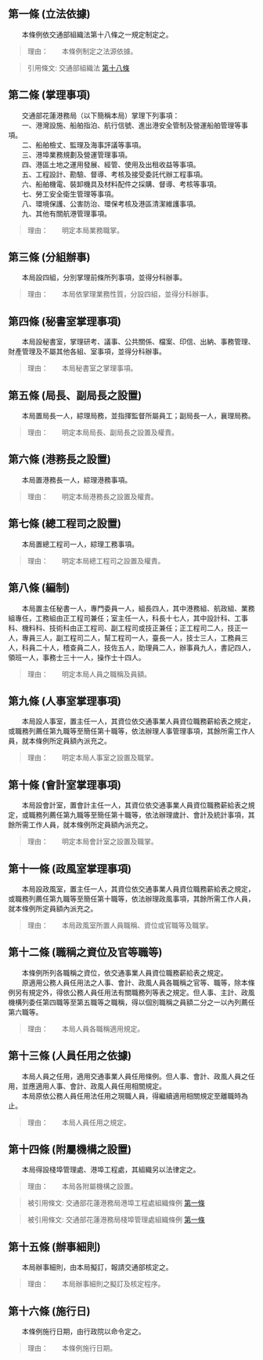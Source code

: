 第一條 (立法依據)
-----------------
　　本條例依交通部組織法第十八條之一規定制定之。  
> 理由：　　本條例制定之法源依據。

> 引用條文: 交通部組織法 [第十八條](../../交通建設/交通政務/交通部組織法.md#第十八條-運輸研究所)



第二條 (掌理事項)
-----------------
　　交通部花蓮港務局（以下簡稱本局）掌理下列事項：  
　　一、港灣設施、船舶指泊、航行信號、進出港安全管制及營運船舶管理等事項。  
　　二、船舶檢丈、監理及海事評議等事項。  
　　三、港埠業務規劃及營運管理事項。  
　　四、港區土地之運用發展、經管、使用及出租收益等事項。  
　　五、工程設計、勘驗、督導、考核及接受委託代辦工程事項。  
　　六、船舶機電、裝卸機具及材料配件之採購、督導、考核等事項。  
　　七、勞工安全衛生管理等事項。  
　　八、環境保護、公害防治、環保考核及港區清潔維護事項。  
　　九、其他有關航港管理事項。  
> 理由：　　明定本局業務職掌。



第三條 (分組辦事)
-----------------
　　本局設四組，分別掌理前條所列事項，並得分科辦事。  
> 理由：　　本局依掌理業務性質，分設四組，並得分科辦事。



第四條 (秘書室掌理事項)
-----------------------
　　本局設秘書室，掌理研考、議事、公共關係、檔案、印信、出納、事務管理、財產管理及不屬其他各組、室事項，並得分科辦事。  
> 理由：　　本局秘書室之掌理事項。



第五條 (局長、副局長之設置)
---------------------------
　　本局置局長一人，綜理局務，並指揮監督所屬員工；副局長一人，襄理局務。  
> 理由：　　明定本局局長、副局長之設置及權責。



第六條 (港務長之設置)
---------------------
　　本局置港務長一人，綜理港務事項。  
> 理由：　　明定本局港務長之設置及權責。



第七條 (總工程司之設置)
-----------------------
　　本局置總工程司一人，綜理工務事項。  
> 理由：　　明定本局總工程司之設置及權責。



第八條 (編制)
-------------
　　本局置主任秘書一人，專門委員一人，組長四人，其中港務組、航政組、業務組專任，工務組由正工程司兼任；室主任一人，科長十七人，其中設計科、工事科、機料科、技術科由正工程司、副工程司或技正兼任；正工程司二人，技正一人，專員三人，副工程司二人，幫工程司一人，臺長一人，技士三人，工務員三人，科員二十人，稽查員二人，技佐五人，助理員二人，辦事員九人，書記四人，領班一人，事務士三十一人，操作士十四人。  
> 理由：　　明定本局人員之職稱及員額。



第九條 (人事室掌理事項)
-----------------------
　　本局設人事室，置主任一人，其資位依交通事業人員資位職務薪給表之規定，或職務列薦任第九職等至簡任第十職等，依法辦理人事管理事項，其餘所需工作人員，就本條例所定員額內派充之。  
> 理由：　　明定本局人事室之設置及職掌。



第十條 (會計室掌理事項)
-----------------------
　　本局設會計室，置會計主任一人，其資位依交通事業人員資位職務薪給表之規定，或職務列薦任第九職等至簡任第十職等，依法辦理歲計、會計及統計事項，其餘所需工作人員，就本條例所定員額內派充之。  
> 理由：　　明定本局會計室之設置及職掌。



第十一條 (政風室掌理事項)
-------------------------
　　本局設政風室，置主任一人，其資位依交通事業人員資位職務薪給表之規定，或職務列薦任第九職等至簡任第十職等，依法辦理政風事項，其餘所需工作人員，就本條例所定員額內派充之。  
> 理由：　　本局政風室所置人員職稱、資位或官職等及職掌。



第十二條 (職稱之資位及官等職等)
-------------------------------
　　本條例所列各職稱之資位，依交通事業人員資位職務薪給表之規定。  
　　原適用公務人員任用法之人事、會計、政風人員各職稱之官等、職等，除本條例另有規定外，得依公務人員任用法有關職務列等表之規定。但人事、主計、政風機構列委任第四職等至第五職等之職稱，得以個別職稱之員額二分之一以內列薦任第六職等。  
> 理由：　　本局人員各職稱適用規定。



第十三條 (人員任用之依據)
-------------------------
　　本局人員之任用，適用交通事業人員任用條例。但人事、會計、政風人員之任用，並應適用人事、會計、政風人員任用相關規定。  
　　本局原依公務人員任用法任用之現職人員，得繼續適用相關規定至離職時為止。  
> 理由：　　本局人員任用之規定。



第十四條 (附屬機構之設置)
-------------------------
　　本局得設棧埠管理處、港埠工程處，其組織另以法律定之。  
> 理由：　　本局各附屬機構之設置。

> 被引用條文: 交通部花蓮港務局港埠工程處組織條例 [第一條](../../交通建設/港埠/交通部花蓮港務局港埠工程處組織條例.md#第一條-立法依據)

> 被引用條文: 交通部花蓮港務局棧埠管理處組織條例 [第一條](../../交通建設/港埠/交通部花蓮港務局棧埠管理處組織條例.md#第一條-立法依據)



第十五條 (辦事細則)
-------------------
　　本局辦事細則，由本局擬訂，報請交通部核定之。  
> 理由：　　本局辦事細則之擬訂及核定程序。



第十六條 (施行日)
-----------------
　　本條例施行日期，由行政院以命令定之。  
> 理由：　　本條例施行日期。